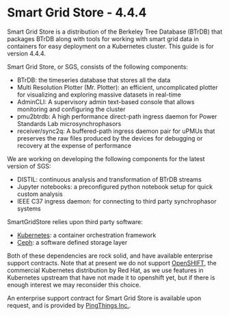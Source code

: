 # Smart Grid Store - 4.4.4

Smart Grid Store is a distribution of the Berkeley Tree Database (BTrDB) that packages
BTrDB along with tools for working with smart grid data in containers for easy deployment
on a Kubernetes cluster. This guide is for version 4.4.4.

Smart Grid Store, or SGS, consists of the following components:
* BTrDB: the timeseries database that stores all the data
* Multi Resolution Plotter (Mr. Plotter): an efficient, uncomplicated plotter for visualizing and exploring massive datasets in real-time
* AdminCLI: A supervisory admin text-based console that allows monitoring and configuring the cluster
* pmu2btrdb: A high performance direct-path ingress daemon for Power Standards Lab microsynchrophasors
* receiver/sync2q: A buffered-path ingress daemon pair for uPMUs that preserves the raw files produced by the devices for debugging or recovery at the expense of performance

We are working on developing the following components for the latest version of SGS:

* DISTIL: continuous analysis and transformation of BTrDB streams
* Jupyter notebooks: a preconfigured python notebook setup for quick custom analysis
* IEEE C37 ingress daemon: for connecting to third party synchrophasor systems

SmartGridStore relies upon third party software:
* [Kubernetes](https://kubernetes.io/): a container orchestration framework
* [Ceph](https://ceph.com/): a software defined storage layer

Both of these dependencies are rock solid, and have available enterprise support contracts. Note that at present we do not support [OpenSHIFT](https://www.openshift.com/), the commercial Kubernetes distribution by Red Hat, as we use features in Kubernetes upstream that have not made it to openshift yet, but if there is enough interest we may reconsider this choice.

An enterprise support contract for Smart Grid Store is available upon request, and is provided by [PingThings Inc.](http://www.pingthings.io/).
